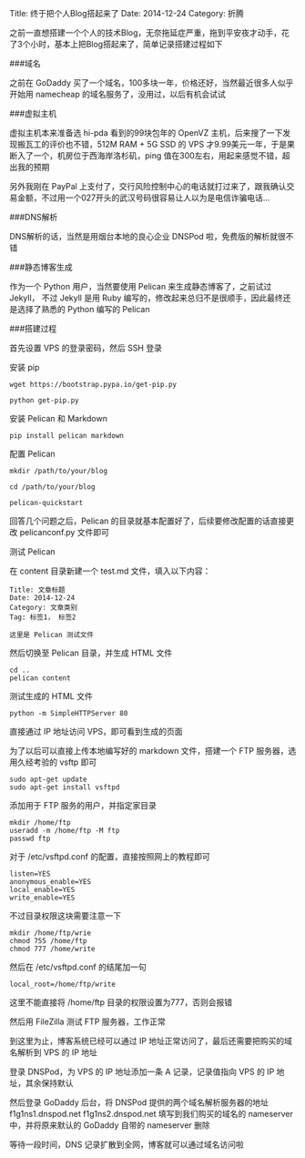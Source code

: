 Title: 终于把个人Blog搭起来了
Date: 2014-12-24
Category: 折腾

之前一直想搭建一个个人的技术Blog，无奈拖延症严重，拖到平安夜才动手，花了3个小时，基本上把Blog搭起来了，简单记录搭建过程如下

###域名

之前在 GoDaddy 买了一个域名，100多块一年，价格还好，当然最近很多人似乎开始用 namecheap 的域名服务了，没用过，以后有机会试试

###虚拟主机

虚拟主机本来准备选 hi-pda 看到的99块包年的 OpenVZ 主机，后来搜了一下发现搬瓦工的评价也不错，512M RAM + 5G SSD 的 VPS 才9.99美元一年，于是果断入了一个，机房位于西海岸洛杉矶，ping 值在300左右，用起来感觉不错，超出我的预期

另外我刚在 PayPal 上支付了，交行风险控制中心的电话就打过来了，跟我确认交易金额，不过用一个027开头的武汉号码很容易让人以为是电信诈骗电话...

###DNS解析

DNS解析的话，当然是用烟台本地的良心企业 DNSPod 啦，免费版的解析就很不错

###静态博客生成

作为一个 Python 用户，当然要使用 Pelican 来生成静态博客了，之前试过 Jekyll， 不过 Jekyll 是用 Ruby 编写的，修改起来总归不是很顺手，因此最终还是选择了熟悉的 Python 编写的 Pelican

###搭建过程

首先设置 VPS 的登录密码，然后 SSH 登录

安装 pip

	wget https://bootstrap.pypa.io/get-pip.py

	python get-pip.py

安装 Pelican 和 Markdown

	pip install pelican markdown

配置 Pelican

	mkdir /path/to/your/blog

	cd /path/to/your/blog

	pelican-quickstart

回答几个问题之后，Pelican 的目录就基本配置好了，后续要修改配置的话直接更改 pelicanconf.py 文件即可

测试 Pelican

在 content 目录新建一个 test.md 文件，填入以下内容：

	Title: 文章标题
	Date: 2014-12-24
	Category: 文章类别
	Tag: 标签1， 标签2

	这里是 Pelican 测试文件

然后切换至 Pelican 目录，并生成 HTML 文件

	cd ..
	pelican content

测试生成的 HTML 文件

	python -m SimpleHTTPServer 80

直接通过 IP 地址访问 VPS，即可看到生成的页面

为了以后可以直接上传本地编写好的 markdown 文件，搭建一个 FTP 服务器，选用久经考验的 vsftp 即可

	sudo apt-get update
	sudo apt-get install vsftpd

添加用于 FTP 服务的用户，并指定家目录

	mkdir /home/ftp
	useradd -m /home/ftp -M ftp
	passwd ftp

对于 /etc/vsftpd.conf 的配置，直接按照网上的教程即可

	listen=YES
	anonymous_enable=YES
	local_enable=YES
	write_enable=YES
	
不过目录权限这块需要注意一下

	mkdir /home/ftp/wrie
	chmod 755 /home/ftp
	chmod 777 /home/write

然后在 /etc/vsftpd.conf 的结尾加一句

	local_root=/home/ftp/write

这里不能直接将 /home/ftp 目录的权限设置为777，否则会报错

然后用 FileZilla 测试 FTP 服务器，工作正常

到这里为止，博客系统已经可以通过 IP 地址正常访问了，最后还需要把购买的域名解析到 VPS 的 IP 地址

登录 DNSPod，为 VPS 的 IP 地址添加一条 A 记录，记录值指向 VPS 的 IP 地址，其余保持默认

然后登录 GoDaddy 后台，将 DNSPod 提供的两个域名解析服务器的地址 f1g1ns1.dnspod.net f1g1ns2.dnspod.net 填写到我们购买的域名的 nameserver 中，并将原来默认的 GoDaddy 自带的 nameserver 删除

等待一段时间，DNS 记录扩散到全网，博客就可以通过域名访问啦
